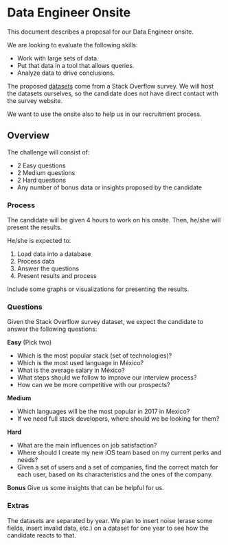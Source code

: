 # Data Engineer Onsite
This document describes a proposal for our Data Engineer onsite.

We are looking to evaluate the following skills:
- Work with large sets of data.
- Put that data in a tool that allows queries.
- Analyze data to drive conclusions.

The proposed [datasets](http://stackoverflow.com/research) come from a Stack Overflow survey.
We will host the datasets ourselves, so the candidate does
not have direct contact with the survey website.


We want to use the onsite also to help us in our recruitment process.


## Overview
The challenge will consist of:

- 2 Easy questions
- 2 Medium questions
- 2 Hard questions
- Any number of bonus data or insights proposed by the candidate

### Process
The candidate will be given 4 hours to work on his onsite. Then, he/she will
present the results.

He/she is expected to:

1. Load data into a database
1. Process data
1. Answer the questions
1. Present results and process

Include some graphs or visualizations for presenting the results.

### Questions
Given the Stack Overflow survey dataset, we expect the candidate to answer the
following questions:

**Easy** (Pick two)

- Which is the most popular stack (set of technologies)?
- Which is the most used language in México?
- What is the average salary in México?
- What steps should we follow to improve our interview process?
- How can we be more competitive with our prospects?


**Medium**
- Which languages will be the most popular in 2017 in Mexico?
- If we need full stack developers, where should we be looking for them?

**Hard**
- What are the main influences on job satisfaction?
- Where should I create my new iOS team based on my current perks and needs?
- Given a set of users and a set of companies, find the correct match for each user, based on its characteristics and the ones of the company.

**Bonus**
Give us some insights that can be helpful for us.

### Extras
The datasets are separated by year. We plan to insert noise (erase some fields, insert invalid data, etc.)
on a dataset for one year to see how the candidate reacts to that.

